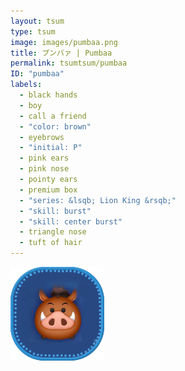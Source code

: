 ```yaml
---
layout: tsum
type: tsum
image: images/pumbaa.png
title: プンバァ | Pumbaa
permalink: tsumtsum/pumbaa
ID: "pumbaa"
labels:
  - black hands
  - boy
  - call a friend
  - "color: brown"
  - eyebrows
  - "initial: P"
  - pink ears
  - pink nose
  - pointy ears
  - premium box
  - "series: &lsqb; Lion King &rsqb;"
  - "skill: burst"
  - "skill: center burst"
  - triangle nose
  - tuft of hair
---
```

<img class="ui image" src="../images/pumbaa.png">
